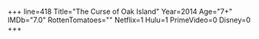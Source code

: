 +++
line=418
Title="The Curse of Oak Island"
Year=2014
Age="7+"
IMDb="7.0"
RottenTomatoes=""
Netflix=1
Hulu=1
PrimeVideo=0
Disney=0
+++

